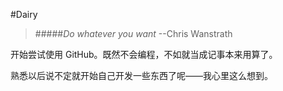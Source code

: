 #Dairy
> #####*Do whatever you want*
--Chris Wanstrath

开始尝试使用 GitHub。既然不会编程，不如就当成记事本来用算了。

熟悉以后说不定就开始自己开发一些东西了呢——我心里这么想到。
